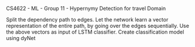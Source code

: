 CS4622 - ML - Group 11 - Hypernymy Detection for travel Domain

Split the dependency path to edges.
Let the network learn a vector representation of the entire path, by going over the edges sequentially.
Use the above vectors as input of LSTM classifier.
Create classification model using dyNet

